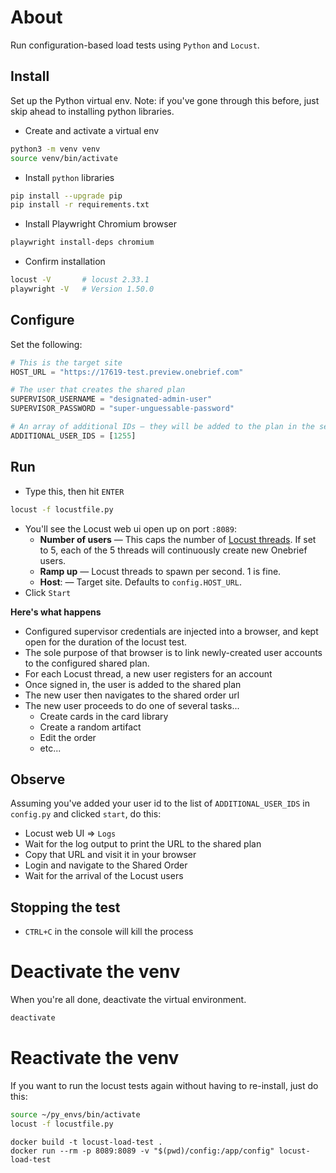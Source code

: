 # About
Run configuration-based load tests using `Python` and `Locust`. 


## Install
Set up the Python virtual env. Note: if you've gone through this before, just skip ahead to installing python libraries.

- Create and activate a virtual env

```bash 
python3 -m venv venv
source venv/bin/activate
```

- Install `python` libraries
```bash
pip install --upgrade pip
pip install -r requirements.txt
```

- Install Playwright Chromium browser
```bash
playwright install-deps chromium
```

- Confirm installation
```bash
locust -V       # locust 2.33.1
playwright -V   # Version 1.50.0

```


## Configure
Set the following:
```python
# This is the target site
HOST_URL = "https://17619-test.preview.onebrief.com"

# The user that creates the shared plan
SUPERVISOR_USERNAME = "designated-admin-user"
SUPERVISOR_PASSWORD = "super-unguessable-password"

# An array of additional IDs — they will be added to the plan in the setup.
ADDITIONAL_USER_IDS = [1255]
```

## Run 
- Type this, then hit `ENTER`
```bash
locust -f locustfile.py
```
- You'll see the Locust web ui open up on port `:8089`:
  - **Number of users** — This caps the number of <u>Locust threads</u>. If set to 5, each of the 5 threads will continuously create new Onebrief users.
  - **Ramp up** — Locust threads to spawn per second. 1 is fine.
  - **Host**: — Target site. Defaults to `config.HOST_URL`.
- Click `Start`

**Here's what happens**
- Configured supervisor credentials are injected into a browser, and kept open for the duration of the locust test. 
- The sole purpose of that browser is to link newly-created user accounts to the configured shared plan.
- For each Locust thread, a new user registers for an account
- Once signed in, the user is added to the shared plan
- The new user then navigates to the shared order url
- The new user proceeds to do one of several tasks...
  - Create cards in the card library
  - Create a random artifact
  - Edit the order
  - etc...

## Observe
Assuming you've added your user id to the list of `ADDITIONAL_USER_IDS` in `config.py` and clicked `start`, do this:
- Locust web UI => `Logs`
- Wait for the log output to print the URL to the shared plan
- Copy that URL and visit it in your browser
- Login and navigate to the Shared Order
- Wait for the arrival of the Locust users

## Stopping the test
- `CTRL+C` in the console will kill the process


# Deactivate the venv
When you're all done, deactivate the virtual environment. 
```bash
deactivate
```

# Reactivate the venv
If you want to run the locust tests again without having to re-install, just do this:
```bash
source ~/py_envs/bin/activate
locust -f locustfile.py
```

```
docker build -t locust-load-test .
docker run --rm -p 8089:8089 -v "$(pwd)/config:/app/config" locust-load-test
```